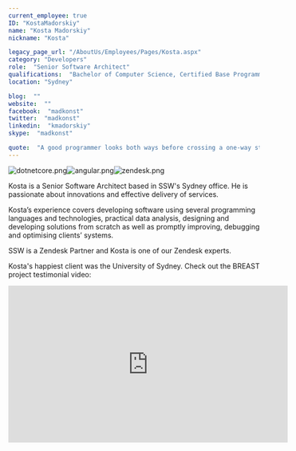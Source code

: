 ```yaml
---
current_employee: true
ID: "KostaMadorskiy"
name: "Kosta Madorskiy"
nickname: "Kosta"

legacy_page_url: "/AboutUs/Employees/Pages/Kosta.aspx"
category: "Developers"
role:  "Senior Software Architect"
qualifications:  "Bachelor of Computer Science, Certified Base Programmer for SAS 9"
location: "Sydney"

blog:  ""
website:  ""
facebook:  "madkonst"
twitter:  "madkonst"
linkedin:  "kmadorskiy"
skype:  "madkonst"

quote:  "A good programmer looks both ways before crossing a one-way street"
---
```


​​​​​​​​![dotnetcore.png](/Images/Bio/dotnetcore.png)![angular.png](/Images/Bio/angular.png)![zendesk.png](/Images/Bio/zendesk.png)  

Kosta is a Senior Software Architect based in SSW's Sydney office. He is passionate about innovations and effective delivery of services.  

Kosta’s experience covers developing software using several programming languages and technologies, practical data analysis, designing and developing solutions from scratch as well as promptly improving, debugging and optimising clients’ systems.  

SSW is a Zendesk Partner and Kosta is one of our Zendesk experts.  

Kosta's happiest client was the University of Sydney. Check out the BREAST project testimonial video:  

<iframe width="560" height="315" src="https://www.youtube.com/embed/rf7zzTMeTf4" frameborder="0"></iframe>​